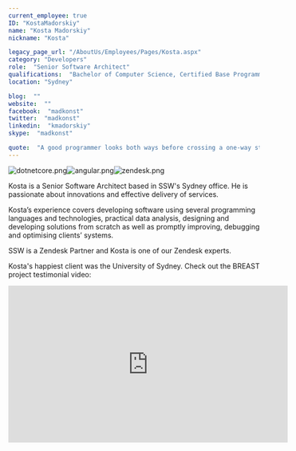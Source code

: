 ```yaml
---
current_employee: true
ID: "KostaMadorskiy"
name: "Kosta Madorskiy"
nickname: "Kosta"

legacy_page_url: "/AboutUs/Employees/Pages/Kosta.aspx"
category: "Developers"
role:  "Senior Software Architect"
qualifications:  "Bachelor of Computer Science, Certified Base Programmer for SAS 9"
location: "Sydney"

blog:  ""
website:  ""
facebook:  "madkonst"
twitter:  "madkonst"
linkedin:  "kmadorskiy"
skype:  "madkonst"

quote:  "A good programmer looks both ways before crossing a one-way street"
---
```


​​​​​​​​![dotnetcore.png](/Images/Bio/dotnetcore.png)![angular.png](/Images/Bio/angular.png)![zendesk.png](/Images/Bio/zendesk.png)  

Kosta is a Senior Software Architect based in SSW's Sydney office. He is passionate about innovations and effective delivery of services.  

Kosta’s experience covers developing software using several programming languages and technologies, practical data analysis, designing and developing solutions from scratch as well as promptly improving, debugging and optimising clients’ systems.  

SSW is a Zendesk Partner and Kosta is one of our Zendesk experts.  

Kosta's happiest client was the University of Sydney. Check out the BREAST project testimonial video:  

<iframe width="560" height="315" src="https://www.youtube.com/embed/rf7zzTMeTf4" frameborder="0"></iframe>​